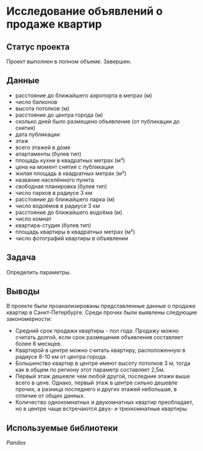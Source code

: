 # Исследование объявлений о продаже квартир

## Статус проекта
Проект выполнен в полном объеме. Завершен.

## Данные

- расстояние до ближайшего аэропорта в метрах (м)
- число балконов
- высота потолков (м)
- расстояние до центра города (м)
- сколько дней было размещено объявление (от публикации до снятия)
- дата публикации
- этаж
- всего этажей в доме
- апартаменты (булев тип)
- площадь кухни в квадратных метрах (м²)
- цена на момент снятия с публикации
- жилая площадь в квадратных метрах (м²)
- название населённого пункта
- свободная планировка (булев тип)
- число парков в радиусе 3 км
- расстояние до ближайшего парка (м)
- число водоёмов в радиусе 3 км
- расстояние до ближайшего водоёма (м)
- число комнат
- квартира-студия (булев тип)
- площадь квартиры в квадратных метрах (м²)
- число фотографий квартиры в объявлении

## Задача

Определить параметры.

## Выводы
В проекте были проанализированы представленные данные о продаже квартир в Санкт-Петербурге. Среди прочих были выявлены следующие закономерности:
- Средний срок продажи квартиры - пол года. Продажу можно считать долгой, если срок размещения объявления составляет более 8 месяцев.
- Квартирой в центре можно считать квартиру, расположенную в радиусе 8-10 км от центра города.
- Большинство квартир в центре имеют высоту потолков 3 м, тогда как в общем по региону этот параметр составляет 2,5м.
- Первый этаж дешевле чем любой другой, последние этажи выше всего в цене. Однако, первый этаж в центре сильно дешевле прочих, а разница последнего и других этажей небольшая, в отличие от общих данных.
- Количество однокомнатных и двукомнатных квартир преобладает, но в центре чаще встречаются двух- и трехкомнатные квартиры.

## Используемые библиотеки

*Pandas*